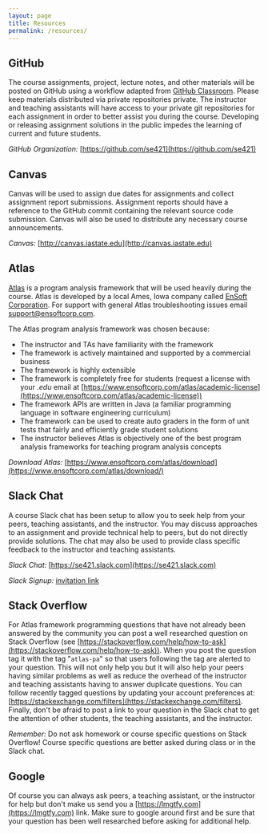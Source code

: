 ```yaml
---
layout: page
title: Resources
permalink: /resources/
---
```



## GitHub
The course assignments, project, lecture notes, and other materials will be posted on GitHub using a workflow adapted from [GitHub Classroom](https://education.github.com/classroom-report/2018). Please keep materials distributed via private repositories private. The instructor and teaching assistants will have access to your private git repositories for each assignment in order to better assist you during the course. Developing or releasing assignment solutions in the public impedes the learning of current and future students.

*GitHub Organization:* [https://github.com/se421](https://github.com/se421)

## Canvas
Canvas will be used to assign due dates for assignments and collect assignment report submissions. Assignment reports should have a reference to the GitHub commit containing the relevant source code submission. Canvas will also be used to distribute any necessary course announcements.

*Canvas:* [http://canvas.iastate.edu](http://canvas.iastate.edu)

## Atlas
[Atlas](https://www.ensoftcorp.com/atlas) is a program analysis framework that will be used heavily during the course. Atlas is developed by a local Ames, Iowa company called [EnSoft Corporation](http://www.ensoftcorp.com). For support with general Atlas troubleshooting issues email [support@ensoftcorp.com](mailto:support@ensoftcorp.com).

The Atlas program analysis framework was chosen because:

- The instructor and TAs have familiarity with the framework
- The framework is actively maintained and supported by a commercial business
- The framework is highly extensible
- The framework is completely free for students (request a license with your *.edu* email at [https://www.ensoftcorp.com/atlas/academic-license](https://www.ensoftcorp.com/atlas/academic-license))
- The framework APIs are written in Java (a familiar programming language in software engineering curriculum)
- The framework can be used to create auto graders in the form of unit tests that fairly and efficiently grade student solutions
- The instructor believes Atlas is objectively one of the best program analysis frameworks for teaching program analysis concepts

*Download Atlas:* [https://www.ensoftcorp.com/atlas/download](https://www.ensoftcorp.com/atlas/download/)

## Slack Chat
A course Slack chat has been setup to allow you to seek help from your peers, teaching assistants, and the instructor. You may discuss approaches to an assignment and provide technical help to peers, but do not directly provide solutions. The chat may also be used to provide class specific feedback to the instructor and teaching assistants.

*Slack Chat:* [https://se421.slack.com](https://se421.slack.com)

*Slack Signup:* [invitation link](https://join.slack.com/t/se421/shared_invite/enQtNDE2NjQ4OTA2MTYyLTkwNTBkNDdjMTcyNWQzNTMzNGQzMzA5NDIzZTYxODZhNTY0ODdiNDY2NjlmZDAxOTM0YjRkYzhlZmQ2Mzc2OGM)

## Stack Overflow
For Atlas framework programming questions that have not already been answered by the community you can post a well researched question on Stack Overflow (see [https://stackoverflow.com/help/how-to-ask](https://stackoverflow.com/help/how-to-ask)). When you post the question tag it with the tag "`atlas-pa`" so that users following the tag are alerted to your question. This will not only help you but it will also help your peers having similar problems as well as reduce the overhead of the instructor and teaching assistants having to answer duplicate questions. You can follow recently tagged questions by updating your account preferences at: [https://stackexchange.com/filters](https://stackexchange.com/filters). Finally, don't be afraid to post a link to your question in the Slack chat to get the attention of other students, the teaching assistants, and the instructor.

*Remember:* Do not ask homework or course specific questions on Stack Overflow! Course specific questions are better asked during class or in the Slack chat.

## Google
Of course you can always ask peers, a teaching assistant, or the instructor for help but don't make us send you a [https://lmgtfy.com](https://lmgtfy.com) link. Make sure to google around first and be sure that your question has been well researched before asking for additional help.